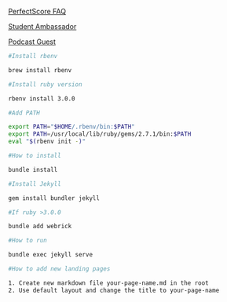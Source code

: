 [PerfectScore FAQ](https://perfectscorepublic.github.io/pages/perfectscore-faq)

[Student Ambassador](https://perfectscorepublic.github.io/pages/student-ambassador)

[Podcast Guest](https://perfectscorepublic.github.io/pages/podcast-guest-en)

```bash
#Install rbenv

brew install rbenv
```

```bash
#Install ruby version

rbenv install 3.0.0
```

```bash
#Add PATH

export PATH="$HOME/.rbenv/bin:$PATH"
export PATH=/usr/local/lib/ruby/gems/2.7.1/bin:$PATH
eval "$(rbenv init -)"
```

```bash
#How to install

bundle install
```

```bash
#Install Jekyll

gem install bundler jekyll
```

```bash
#If ruby >3.0.0

bundle add webrick
```

```bash
#How to run

bundle exec jekyll serve
```

```bash
#How to add new landing pages

1. Create new markdown file your-page-name.md in the root
2. Use default layout and change the title to your-page-name
```
